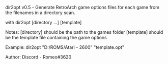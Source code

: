 dir2opt v0.5 - Generate RetroArch game options files for each game from the
filenames in a directory scan.

with dir2opt [directory ...] [template]

Notes:
  [directory] should be the path to the games folder
  [template]  should be the template file containing the game options

Example:
              dir2opt "D:/ROMS/Atari - 2600" "template.opt"

Author:
   Discord - Romeo#3620
